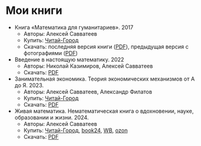 # Мои книги

- Книга «Математика для гуманитариев». 2017
  - Авторы: Алексей Савватеев
  - Купить: [Читай-Город](https://www.chitai-gorod.ru/product/matematika-dlya-gumanitariev-zhivye-lekcii-2730257)
  - Скачать: последняя версия книги ([PDF](books/mat_dlya_gum/mat_dlya_gum.pdf)), предыдущая версия с фотографиями ([PDF](books/mat_dlya_gum/mat_dlya_gum.old.pdf))
- Введение в настоящую математику. 2022
  - Авторы: Николай Казимиров, Алексей Савватеев
  - Скачать: [PDF](books/vved_v_nast_mat/vved_v_nast_mat.pdf)
- Занимательная экономика. Теория экономических механизмов от А до Я. 2023.
  - Авторы: Алексей Савватеев, Александр Филатов
  - Купить: [Читай-Город](https://www.chitai-gorod.ru/product/zanimatelnaya-ekonomika-teoriya-ekonomicheskih-mehanizmov-ot-a-do-ya-2920478)
  - Скачать: [PDF](books/zam_eko/zam_eko.pdf)
- Живая математика. Нематематическая книга о вдохновении, науке, образовании и жизни. 2024.
  - Авторы: Алексей Савватеев
  - Купить: [Читай-Город](https://www.chitai-gorod.ru/product/zhivaya-matematika-nematematicheskiaya-kniga-o-vdohnovenii-nauke-obrazovanii-i-zhizni-3032306?utm_source=chitai_ast_sc_v_32&utm_medium=smm&utm_campaign=10465-id-_smm_sc_v_32_Post_978-5-17-160689-3_0&utm_content=ASE000000000872919&undefined), [book24](https://book24.ru/product/nematematicheskaya-kniga-zametki-pravoslavnogo-pank-professora-o-nauke-obrazovanii-i-samom-glavnom-7640529/), [WB](https://www.wildberries.ru/catalog/264152964/detail.aspx), [ozon](https://www.ozon.ru/product/zhivaya-matematika-nematematicheskaya-kniga-o-vdohnovenii-nauke-obrazovanii-i-zhizni-1704940165/?utm_campaign=productpage_link&utm_medium=share_button&utm_source=smm)
  - Скачать: [PDF](books/jiv_mat/jiv_mat.pdf)
